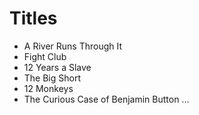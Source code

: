 # Titles

- A River Runs Through It
- Fight Club
- 12 Years a Slave
- The Big Short
- 12 Monkeys
- The Curious Case of Benjamin Button
...
